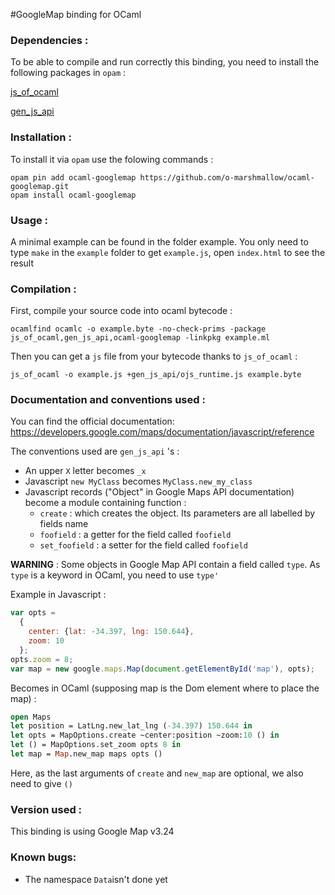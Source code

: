 #GoogleMap binding for OCaml

### Dependencies :
To be able to compile and run correctly this binding, you need to install the following packages in ```opam``` :

[js_of_ocaml](https://github.com/ocsigen/js_of_ocaml)

[gen_js_api](https://github.com/LexiFi/gen_js_api)

### Installation :
To install it via ```opam``` use the folowing commands :

```
opam pin add ocaml-googlemap https://github.com/o-marshmallow/ocaml-googlemap.git
opam install ocaml-googlemap
```

### Usage :
A minimal example can be found in the folder example.
You only need to type ```make``` in the ```example``` folder to get ```example.js```, open ```index.html``` to see the result

### Compilation : 
First, compile your source code into ocaml bytecode :
```
ocamlfind ocamlc -o example.byte -no-check-prims -package js_of_ocaml,gen_js_api,ocaml-googlemap -linkpkg example.ml
```

Then you can get a ```js``` file from your bytecode thanks to ```js_of_ocaml``` :
```
js_of_ocaml -o example.js +gen_js_api/ojs_runtime.js example.byte
```

### Documentation and conventions used :
You can find the official documentation:
https://developers.google.com/maps/documentation/javascript/reference

The conventions used are ```gen_js_api``` 's :

* An upper ```X``` letter becomes ```_x```
* Javascript ```new MyClass``` becomes ```MyClass.new_my_class```
* Javascript records ("Object" in Google Maps API documentation) become a module containing function :
    * ```create``` : which creates the object. Its parameters are all labelled by fields name
    * ```foofield``` : a getter for the field called ```foofield```
    * ```set_foofield``` : a setter for the field called ```foofield```
 
**WARNING** : Some objects in Google Map API contain a field called ```type```. As ```type``` is a keyword in OCaml, you need to use ```type'```

Example in Javascript :
```javascript
var opts = 
  {
    center: {lat: -34.397, lng: 150.644},
    zoom: 10
  };
opts.zoom = 8;
var map = new google.maps.Map(document.getElementById('map'), opts);
```

Becomes in OCaml (supposing map is the Dom element where to place the map) :
```ocaml
open Maps
let position = LatLng.new_lat_lng (-34.397) 150.644 in
let opts = MapOptions.create ~center:position ~zoom:10 () in
let () = MapOptions.set_zoom opts 8 in
let map = Map.new_map maps opts ()
```
Here, as the last arguments of ```create``` and ```new_map``` are optional, we also need to give ```()```

### Version used : 
This binding is using Google Map v3.24

### Known bugs:
* The namespace ```Data```isn't done yet
